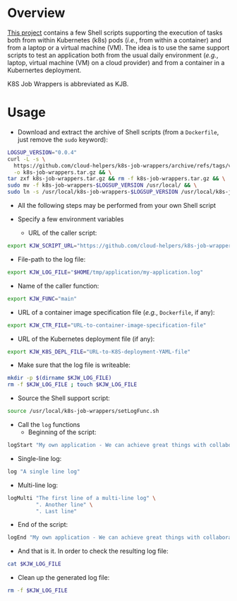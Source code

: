 

# Overview
[This project](https://github.com/cloud-helpers/k8s-job-wrappers)
contains a few Shell scripts supporting the execution of tasks both from
within Kubernetes (k8s) pods (_i.e._, from within a container) and from
a laptop or a virtual machine (VM).
The idea is to use the same support scripts to test an application both
from the usual daily environment (_e.g._, laptop, virtual machine (VM) on
a cloud provider) and from a container in a Kubernertes deployment.

K8S Job Wrappers is abbreviated as KJB.

# Usage
* Download and extract the archive of Shell scripts (from a `Dockerfile`,
  just remove the `sudo` keyword):
```bash
LOGSUP_VERSION="0.0.4"
curl -L -s \
  https://github.com/cloud-helpers/k8s-job-wrappers/archive/refs/tags/v$LOGSUP_VERSION.tar.gz \
  -o k8s-job-wrappers.tar.gz && \
tar zxf k8s-job-wrappers.tar.gz && rm -f k8s-job-wrappers.tar.gz && \
sudo mv -f k8s-job-wrappers-$LOGSUP_VERSION /usr/local/ && \
sudo ln -s /usr/local/k8s-job-wrappers-$LOGSUP_VERSION /usr/local/k8s-job-wrappers
```

* All the following steps may be performed from your own Shell script

* Specify a few environment variables
  + URL of the caller script:
```bash
export KJW_SCRIPT_URL="https://github.com/cloud-helpers/k8s-job-wrappers/tree/master/k8s-job-wrapper-main.sh"
```
  + File-path to the log file:
```bash
export KJW_LOG_FILE="$HOME/tmp/application/my-application.log"
```
  + Name of the caller function:
```bash
export KJW_FUNC="main"
```
  + URL of a container image specification file (_e.g._, `Dockerfile`, if any):
```bash
export KJW_CTR_FILE="URL-to-container-image-specification-file"
```
  + URL of the Kubernetes deployment file (if any):
```bash
export KJW_K8S_DEPL_FILE="URL-to-K8S-deployment-YAML-file"
```

* Make sure that the log file is writeable:
```bash
mkdir -p $(dirname $KJW_LOG_FILE)
rm -f $KJW_LOG_FILE ; touch $KJW_LOG_FILE
```

* Source the Shell support script:
```bash
source /usr/local/k8s-job-wrappers/setLogFunc.sh
```

* Call the `log` functions
  + Beginning of the script:
```bash
logStart "My own application - We can achieve great things with collaboration"
```
  + Single-line log:
```bash
log "A single line log"
```
  + Multi-line log:
```bash
logMulti "The first line of a multi-line log" \
         ". Another line" \
         ". Last line"
```
  + End of the script:
```bash
logEnd "My own application - We can achieve great things with collaboration"
```

* And that is it. In order to check the resulting log file:
```bash
cat $KJW_LOG_FILE
```

* Clean up the generated log file:
```bash
rm -f $KJW_LOG_FILE
```


